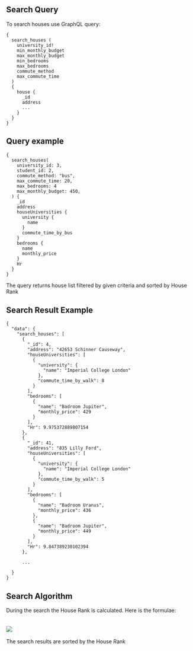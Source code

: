 ## Search Query
To search houses use GraphQL query:

```
{
  search_houses ( 
    university_id!
    min_monthly_budget
    max_monthly_budget
    min_bedrooms
    max_bedrooms
    commute_method
    max_commute_time
  )
  {
    house { 
      _id
      address
      ...
    }
  }
}
```

## Query example

```
{
  search_houses(
    university_id: 3, 
    student_id: 2,
  	commute_method: "bus",
    max_commute_time: 20,
    max_bedrooms: 4
    max_monthly_budget: 450,
  ) {
    _id
    address
    houseUniversities {
      university {
        name
      }
      commute_time_by_bus
    }
    bedrooms {
      name
      monthly_price
    }
    Hr
  }	 
}
```

The query returns house list filtered by given criteria and sorted by House Rank

## Search Result Example

```
{
  "data": {
    "search_houses": [
      {
        "_id": 4,
        "address": "42653 Schinner Causeway",
        "houseUniversities": [
          {
            "university": {
              "name": "Imperial College London"
            },
            "commute_time_by_walk": 8
          }
        ],
        "bedrooms": [
          {
            "name": "Badroom Jupiter",
            "monthly_price": 429
          }
        ],
        "Hr": 9.975372889807154
      },
      {
        "_id": 41,
        "address": "835 Lilly Ford",
        "houseUniversities": [
          {
            "university": {
              "name": "Imperial College London"
            },
            "commute_time_by_walk": 5
          }
        ],
        "bedrooms": [
          {
            "name": "Badroom Uranus",
            "monthly_price": 436
          },
          {
            "name": "Badroom Jupiter",
            "monthly_price": 449
          }
        ],
        "Hr": 9.847389230102394
      },

      ...
      
  }
}
```

## Search Algorithm

During the search the House Rank is calculated. Here is the formulae:<br/>
<br/>
<br/>
<a href="./formulae-house-weight.png" target="_blank"><img src="./formulae-house-weight.png"></a>
<br/>
<br/>
The search results are sorted by the House Rank